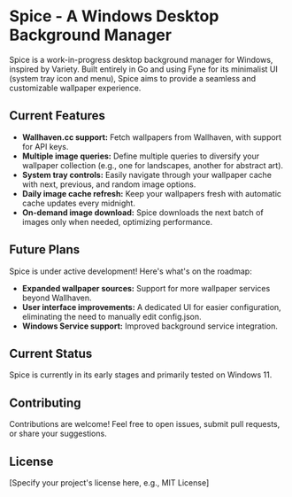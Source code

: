 # Spice - A Windows Desktop Background Manager

Spice is a work-in-progress desktop background manager for Windows, inspired by Variety. Built entirely in Go and using Fyne for its minimalist UI (system tray icon and menu), Spice aims to provide a seamless and customizable wallpaper experience.

## Current Features

* **Wallhaven.cc support:**  Fetch wallpapers from Wallhaven, with support for API keys.
* **Multiple image queries:** Define multiple queries to diversify your wallpaper collection (e.g., one for landscapes, another for abstract art).
* **System tray controls:** Easily navigate through your wallpaper cache with next, previous, and random image options.
* **Daily image cache refresh:** Keep your wallpapers fresh with automatic cache updates every midnight.
* **On-demand image download:**  Spice downloads the next batch of images only when needed, optimizing performance.

## Future Plans

Spice is under active development! Here's what's on the roadmap:

* **Expanded wallpaper sources:** Support for more wallpaper services beyond Wallhaven.
* **User interface improvements:**  A dedicated UI for easier configuration, eliminating the need to manually edit config.json.
* **Windows Service support:** Improved background service integration.

## Current Status

Spice is currently in its early stages and primarily tested on Windows 11. 

## Contributing

Contributions are welcome! Feel free to open issues, submit pull requests, or share your suggestions.

## License

[Specify your project's license here, e.g., MIT License] 
